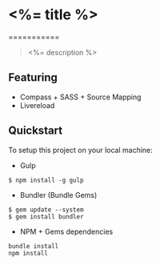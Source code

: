 # <%= title %>
===========

> <%= description %>

## Featuring
- Compass + SASS + Source Mapping
- Livereload

## Quickstart
To setup this project on your local machine:

- Gulp
```
$ npm install -g gulp
```

- Bundler (Bundle Gems)
```
$ gem update --system
$ gem install bundler
```

- NPM + Gems dependencies
```
bundle install
npm install
```
